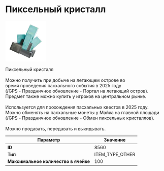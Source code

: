 # Пиксельный кристалл

![Item Image](../img/8560.webp?raw=true)

Пиксельный кристалл<br><br>Можно получить при добыче на летающем острове во<br>время проведения пасхального события в 2025 году<br>(/GPS - Праздничное обновление - Портал на летающий остров).<br>Предмет также можно купить у игроков на центральном рынке.<br><br>Используется для прохождения пасхальных квестов в 2025 году.<br>Можно обменять на пасхальные монеты у Майка на главной площади<br>(/GPS - Праздничное обновление - Обмен пиксельных кристаллов).<br><br>Можно продавать, передавать и выкидывать.


| Параметр | Значение |
|----------|----------|
| **ID** | 8560 |
| **Тип** | ITEM_TYPE_OTHER |
| **Максимальное количество в ячейке** | 100 |

